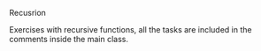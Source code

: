 Recusrion

Exercises with recursive functions, all the tasks are included in the comments inside the main class.